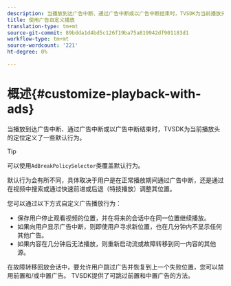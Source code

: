 ```yaml
---
description: 当播放到达广告中断、通过广告中断或以广告中断结束时，TVSDK为当前播放头的定位定义了一些默认行为。
title: 使用广告自定义播放
translation-type: tm+mt
source-git-commit: 89bdda1d4bd5c126f19ba75a819942df901183d1
workflow-type: tm+mt
source-wordcount: '221'
ht-degree: 0%

---
```



# 概述{#customize-playback-with-ads}

当播放到达广告中断、通过广告中断或以广告中断结束时，TVSDK为当前播放头的定位定义了一些默认行为。

>[!TIP]
>
>可以使用`AdBreakPolicySelector`类覆盖默认行为。

默认行为会有所不同，具体取决于用户是在正常播放期间通过广告中断，还是通过在视频中搜索或通过快速前进或后退（特技播放）调整其位置。

您可以通过以下方式自定义广告播放行为：

* 保存用户停止观看视频的位置，并在将来的会话中在同一位置继续播放。
* 如果向用户显示广告中断，则即使用户寻求新位置，也在几分钟内不显示任何其他广告。
* 如果内容在几分钟后无法播放，则重新启动流或故障转移到同一内容的其他源。

在故障转移回放会话中，要允许用户跳过广告并恢复到上一个失败位置，您可以禁用前置和/或中置广告。 TVSDK提供了可跳过前置和中置广告的方法。